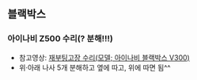 ## 블랙박스
### 아이나비 Z500 수리(? 분해!!!)
- 참고영상: [재부팅고장 수리(모델; 아이나비 블랙박스 V300)](https://www.youtube.com/watch?v=lVf_LLkOmHA)  
- 위·아래 나사 5개 분해하고 옆에 따고, 위에 따면 됨^^

